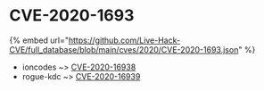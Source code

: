 # CVE-2020-1693
{% embed url="https://github.com/Live-Hack-CVE/full_database/blob/main/cves/2020/CVE-2020-1693.json" %}

* ioncodes ~> [CVE-2020-16938](https://www.alice-snow.ru/2020/database/cve-2020-1693/cve-2020-16938-ioncodes)
* rogue-kdc ~> [CVE-2020-16939](https://www.alice-snow.ru/2020/database/cve-2020-1693/cve-2020-16939-rogue-kdc)
